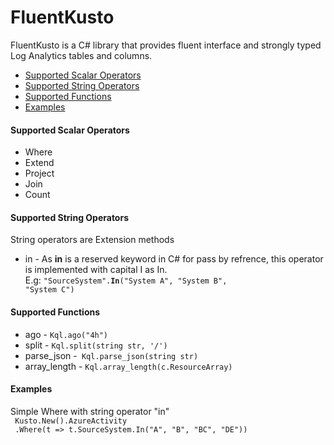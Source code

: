 # FluentKusto  

FluentKusto is a C# library that provides fluent interface and strongly typed Log Analytics tables and columns.  

* [Supported Scalar Operators](#supported-scalar-operators)
* [Supported String Operators](#supported-string-operators)
* [Supported Functions](#supported-functions)
* [Examples](#examples)

#### Supported Scalar Operators  
* Where
* Extend
* Project
* Join
* Count  

#### Supported String Operators  
String operators are Extension methods
* in - As **in** is a reserved keyword in C# for pass by refrence, this operator is implemented with capital I as In.  
  E.g: <code>"SourceSystem".**In**("System A", "System B", "System C")</code>

#### Supported Functions
* ago - <code>Kql.ago("4h")</code>
* split - <code>Kql.split(string str, '/')</code>
* parse_json -<code> Kql.parse_json(string str)</code>
* array_length - <code>Kql.array_length(c.ResourceArray)</code>

#### Examples 
Simple Where with string operator "in"  
  <code>
  Kusto.New().AzureActivity
  </code>  
  <code>
  .Where(t => t.SourceSystem.In("A", "B", "BC", "DE"))
  </code>
